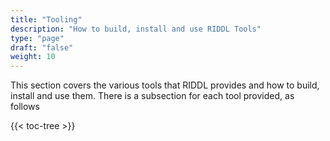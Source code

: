 ```yaml
---
title: "Tooling"
description: "How to build, install and use RIDDL Tools"
type: "page"
draft: "false"
weight: 10
---
```


This section covers the various tools that RIDDL provides and how to build,
install and use them. There is a subsection for each tool provided, as follows

{{< toc-tree >}}

